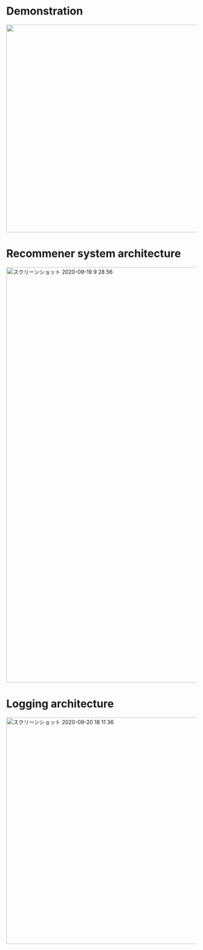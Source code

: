 # Demonstration

<img src="https://user-images.githubusercontent.com/46510874/93712341-4170df00-fb90-11ea-8e63-733d432b6817.gif" width="550">


# Recommener system architecture

<img width="1100" alt="スクリーンショット 2020-09-19 9 28 56" src="https://user-images.githubusercontent.com/46510874/93654809-96aad480-fa5a-11ea-9605-d58fcb8ec687.png">

# Logging architecture

<img width="600" alt="スクリーンショット 2020-09-20 18 11 36" src="https://user-images.githubusercontent.com/46510874/93707843-ca761f00-fb6c-11ea-9c66-651a944dac6b.png">
